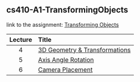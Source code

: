 ## cs410-A1-TransformingObjects

link to the assignment: [Transforming Objects](http://www.cs.colostate.edu/~cs410/yr2017fa/more_assignments/assignment01.php)

| Lecture | Title |
| :---: | :--- |
| 4 | [3D Geometry & Transformations](http://www.cs.colostate.edu/~cs410/yr2017fa/more_progress/pdfs/cs410_F17_Lecture04_3Dtrans.pdf) |
| 5 | [Axis Angle Rotation](http://www.cs.colostate.edu/~cs410/yr2017fa/more_progress/pdfs/cs410_F17_Lecture05_AxisAngle.pdf)  |
| 6 | [Camera Placement](http://www.cs.colostate.edu/~cs410/yr2017fa/more_progress/pdfs/cs410_F17_Lecture06_Cameras.pdf)|
